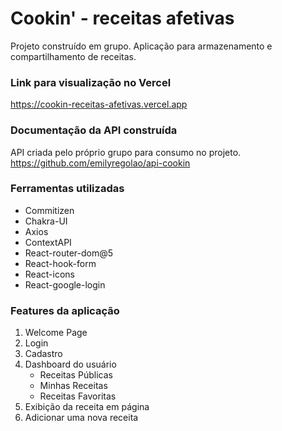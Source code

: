 # Cookin' - receitas afetivas

Projeto construído em grupo.
Aplicação para armazenamento e compartilhamento de receitas.

### Link para visualização no Vercel
https://cookin-receitas-afetivas.vercel.app

### Documentação da API construída
API criada pelo próprio grupo para consumo no projeto.
https://github.com/emilyregolao/api-cookin

### Ferramentas utilizadas
- Commitizen
- Chakra-UI
- Axios
- ContextAPI
- React-router-dom@5
- React-hook-form
- React-icons
- React-google-login

### Features da aplicação
1. Welcome Page
2. Login
3. Cadastro
4. Dashboard do usuário
    - Receitas Públicas
    - Minhas Receitas
    - Receitas Favoritas
5. Exibição da receita em página
6. Adicionar uma nova receita
